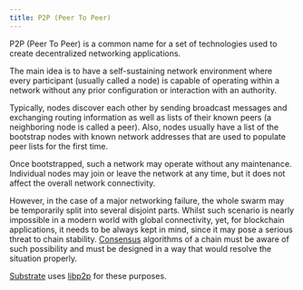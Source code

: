 ```yaml
---
title: P2P (Peer To Peer)
---
```


P2P (Peer To Peer) is a common name for a set of technologies used to create decentralized networking applications.

The main idea is to have a self-sustaining network environment where every participant (usually called a node) is capable of operating within a network without any prior configuration or interaction with an authority.

Typically, nodes discover each other by sending broadcast messages and exchanging routing information as well as lists of their known peers (a neighboring node is called a peer). Also, nodes usually have a list of the bootstrap nodes with known network addresses that are used to populate peer lists for the first time.

Once bootstrapped, such a network may operate without any maintenance. Individual nodes may join or leave the network at any time, but it does not affect the overall network connectivity. 

However, in the case of a major networking failure, the whole swarm may be temporarily split into several disjoint parts. Whilst such scenario is nearly impossible in a modern world with global connectivity, yet, for blockchain applications, it needs to be always kept in mind, since it may pose a serious threat to chain stability. [Consensus](Consensus) algorithms of a chain must be aware of such possibility and must be designed in a way that would resolve the situation properly.

[Substrate](Parity-Substrate) uses [libp2p](https://libp2p.io/) for these purposes.
